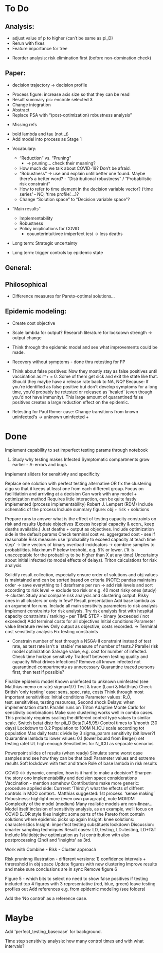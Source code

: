 ﻿# To Do
## Analysis:
- adjust value of p to higher (can’t be same as pi_D)
- Rerun with fixes
- Feature importance for tree
+ Reorder analysis: risk elimination first (before non-domination check)
## Paper: 
- decision trajectory -> decision profile
+ Process figure: increase axis size so that they can be read
+ Result summary pic: encircle selected 3
+ Change integration
+ Abstract
+ Replace PSA with “(post-optimization) robustness analysis”
- Missing refs
+ bold lambda and tau (not _t)
+ Add model into process as Stage 1
- Vocabulary:
	+ “Reduction” vs. “Pruning”
		+ -> pruning... check their meaning?
	+ How much do we talk about COVID-19? Don’t be afraid.
	+ “Robustness” -> use and explain until better one found. Maybe there’s a better word? - “Distributional robustness” / “Probabilistic risk constraint”
	- How to refer to time element in the decision variable vector? (‘time series’ - NO, ‘time profile’....)?
	- Change “Solution space” to “Decision variable space”?
- “Main results”
	- Implementability
	- Robustness
	- Policy imiplications for COVID
		- couunterintuitivee imiperfect test -> less deaths

- Long term: Strategic uncertainty
- Long term: trigger controls by epidemic state
## General:


## Philosophical
- Difference measures for Pareto-optimal solutions...
## Epidemic modeling:

+  Create cost objective
- Scale lambda for output? Research literature for lockdown strength -> output change
* Think through the epidemic model and see what improvements could be made.
+ Recovery without symptoms - done thru retesting for FP
- Think about false positives: Now they mostly stay as false positives until vaccination as r^+ = 0. Some of them get sick and exit the state like that. Should they maybe have a release rate back to NA, NQ? Because: If you're identified as false positive but don't develop symptoms for a long time, you'd probably be retested or released as 'healed' (even though you'd not have immunity). This large amount of quarantined false positives creates a large reduction effect on the epidemic.

- Retesting for Paul Romer case: Change transitions from known uninfected's -> unknown uninfected + 

# Done

Implement capability to set imperfect testing params through notebook
1) Study why testing makes Infected Symptomatic compartments grow earlier - A: errors and bugs

Implement sliders for sensitivity and specificity

Replace one solution with perfect testing alternative OR fix the clustering algo so that it keeps at least one from each different group.
Focus on facilitiatioin and arriviing at a decision
Can work with any model + optimization method
Requires little interaction, can be quite fastly implemented (process implementability)
Robert J. Lempert (RDM)
Include schematic of the process
Include summary figure: obj + risk + solutions

Prepare runs to answer what is the effect of testing capacity constraints on risk and results
Update objectives (Excess hospital capacity & econ., keep deaths available.)
Just deaths + output as objectives.
Include optimization side in the default params
Check terminal cost vs. aggergated cost - see if reasonable
Risk measure: use 'probability to exceed capacity at teach time step' -> time vectors of binary overload incidcators -> combine samples to probabilities. Maximum P below treshold, e.g. 5% or lower. ('It is unacceptable for the probability to be higher than X at any time)
Uncertainty about initial infected (to model effects of delays).
Triton calculations for risk analysis

Solidify result collection, especially ensure order of solutions and obj values is maintained and can be sorted based on criteria (NOTE: pandas maintains order -> save everything to 1 dataframe per run -> add risk levels and sort according to risk level -> exclude too risk or e.g. 40 most risky ones (study) -> cluster.
Study and compare risk analysis and clustering output. Risky ones in all clusters or only in few?
Result presentation
Add base lambda as an argument for runs.
Include all main sensitivity parameters to risk analysis
Implement constraints for risk analysis.
Try risk analysis first with hospital capacity constraints / ranking - per TIME STEP - binary (exceeded / not exceeded)
Add terminal costs for all objectives
Initial conditions
Parameter value literature review
Only output as objective, costs recorded. -> 
Terminal cost sensitivity analysis
Fix testing constraints

- Constrain number of test through a NSGA-II constraint instead of test rate, as test rate isn't a 'stable' measure of number of tests.? Parallel risk model optimization
Salvage value, e.g. cost for number of infected.
Check time horizon sensitivity
Tradeoff between testing quality and capacity
What drives infections?
Remove all known infected not quarantined compartments as unnecessary
Quarantine traced persons first, then test if possible?

Finalize epidemic model
Known uninfected to unknown uninfected 
(see Matthias memo on rate) sigma=1/7)
Test & trace (Lauri & Matthias)
Check British 'only testing' case: sens, spec, rate, costs
Think through most important sensitivities:
Initial conditions
Parameter values: R_0, test_sensitivities, testing resources, 
Second shock
Delays: when implementation starts
Parallel runs on Triton
Adaptive Monte Carlo for sensitivity combinations
Make sure clustering works well in combo cases. This probably requires scaling the different control type values to similar scale.
Switch betat distr for pii_D Beta(1.45,95)
Control times to 1/month (30 days)
Lockdown to 0.2
Population to 100M
N_ICU scale according tot population
Max daily tests: divide by 3
sigma_param sensitivity (bit lower?)
Quarantine lambda to lower values: 0.1 (lower bound from Berger)
set testing ratet UL high enough
Sensitivities for N_ICU as separate scenarios

Powerpoint slides of results (when ready)
Simulate some worst case samples and see how they can be that bad!
Parameter values and extreme results
Soft lockdown with test and trace
Role of base lambda in risk results

COVID <-> dynamic, complex, how is it hard to make a decision?
Sharpen the story ono implementability and decision space considerations
Vaccination - mention somehow
Contributions
	 make more generic: procedure
	 applied side: 
	 Currrent ‘Thirdly’: what the effects of diffrent controls in MOO context..
	 Matthias suggested: 1st process. ‘sense making’
	 Robustness: highlight more (even own paragraph), note MORDM
Complexity of the model (medium)
	 Many realistic models are non-linear...
	 Model itself
	inclusion of sensitivity analysis, as an example, we’ll focus on COVID
EJOR style files
Insight: some parts of the Pareto front contain solutions where epidemic picks up again
Insight: knee solutions: characteristics
Insight: imperfect testing substituets lockdown
Discussion: smarter sampling techniques
Result cases: LD, testing, LD+testing, LD+T&T
Include Multiobjetive optimization as 1st contribution with also postprocessing (2nd) and 'insights' as 3rd.

Work with Combine - Risk - Cluster approach

Risk pruninng illustration - different versions: 1) confidence intervals + threreshold in obj space
Update figures with new clustering
Improve results and make sure conclusions are in sync
Remove figure 6

Figure 5 - which bits to select
	 no need to show false positives if testing included
	 top 4 figures with 3 representative (red, blue, green)
	 leave testing profiles out
Add references e.g. from epidemic modeling (see folders)

Add the ‘No control’ as a reference case.
# Maybe

Add 'perfect_testing_basecase' for background. 

Time step sensitivity analysis: how many control times and with what intervals?
